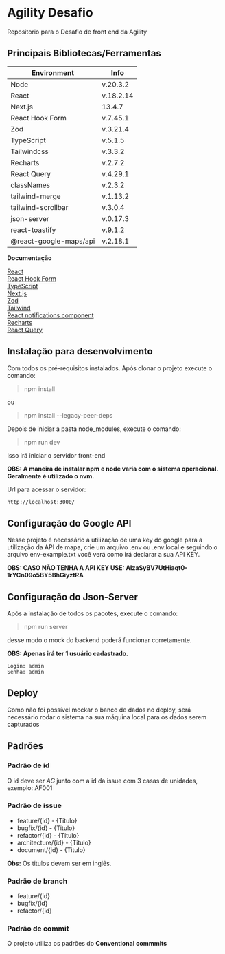 # Agility Desafio
Repositorio para o Desafio de front end da Agility

## Principais Bibliotecas/Ferramentas
| Environment | Info |
|---|---|
| Node | v.20.3.2 |
| React | v.18.2.14 |
| Next.js | 13.4.7 |
| React Hook Form | v.7.45.1 |
| Zod | v.3.21.4 |
| TypeScript | v.5.1.5 |
| Tailwindcss | v.3.3.2 |
| Recharts | v.2.7.2 |
| React Query | v.4.29.1 |
| classNames | v.2.3.2 |
| tailwind-merge | v.1.13.2 |
| tailwind-scrollbar | v.3.0.4 |
| json-server | v.0.17.3 |
| react-toastify | v.9.1.2 |
| @react-google-maps/api | v.2.18.1 |

**Documentação**

[React](https://beta.reactjs.org/learn/installation)  
[React Hook Form](https://react-hook-form.com/)  
[TypeScript](https://www.typescriptlang.org/)  
[Next.js](https://nextjs.org)  
[Zod](https://zod.dev/)    
[Tailwind](https://tailwindcss.com/)  
[React notifications component](https://github.com/teodosii/react-notifications-component/)  
[Recharts](https://recharts.org/en-US/)  
[React Query](https://tanstack.com/query/latest/)  

## Instalação para desenvolvimento

Com todos os pré-requisitos instalados. Após clonar o projeto execute o comando:

> npm install

ou

> npm install --legacy-peer-deps

Depois de iniciar a pasta node_modules, execute o comando:

> npm run dev

Isso irá iniciar o servidor front-end

**OBS: A maneira de instalar npm e node varia com o sistema operacional. Geralmente é utilizado o nvm.**

Url para acessar o servidor:

```md
http://localhost:3000/
```

## Configuração do Google API
Nesse projeto é necessário a utilização de uma key do google para a utilização da API de mapa,
crie um arquivo .env ou .env.local e seguindo o arquivo env-example.txt você verá como irá declarar a sua
API KEY.

**OBS: CASO NÃO TENHA A API KEY USE: AIzaSyBV7UtHiaqt0-1rYCn09o5BY5BhGiyztRA**

## Configuração do Json-Server

Após a instalação de todos os pacotes, execute o comando:

> npm run server

desse modo o mock do backend poderá funcionar corretamente.

**OBS: Apenas irá ter 1 usuário cadastrado.**
```
Login: admin
Senha: admin
```

## Deploy
Como não foi possível mockar o banco de dados no deploy, será necessário rodar o sistema na sua máquina local para os dados serem capturados

## Padrões 

### Padrão de id

O id deve ser _AG_ junto com a id da issue com 3 casas de unidades, exemplo: AF001

### Padrão de issue
* feature/{id} - {Titulo}
* bugfix/{id} - {Titulo}
* refactor/{id} - {Titulo}
* architecture/{id} - {Titulo}
* document/{id} - {Titulo}

**Obs:** Os titulos devem ser em inglẽs.

### Padrão de branch
* feature/{id}
* bugfix/{id}
* refactor/{id}

### Padrão de commit
O projeto utiliza os padrões do __Conventional commmits__ 
